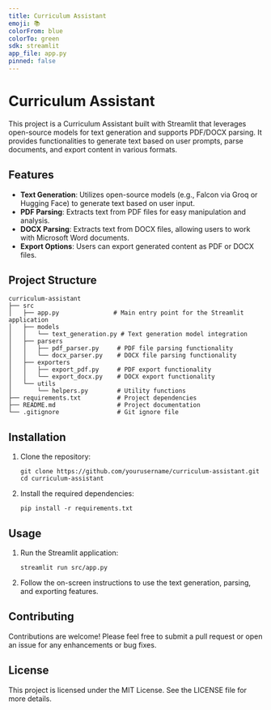 ```yaml
---
title: Curriculum Assistant
emoji: 📚
colorFrom: blue
colorTo: green
sdk: streamlit
app_file: app.py
pinned: false
---
```


# Curriculum Assistant

This project is a Curriculum Assistant built with Streamlit that leverages open-source models for text generation and supports PDF/DOCX parsing. It provides functionalities to generate text based on user prompts, parse documents, and export content in various formats.

## Features

- **Text Generation**: Utilizes open-source models (e.g., Falcon via Groq or Hugging Face) to generate text based on user input.
- **PDF Parsing**: Extracts text from PDF files for easy manipulation and analysis.
- **DOCX Parsing**: Extracts text from DOCX files, allowing users to work with Microsoft Word documents.
- **Export Options**: Users can export generated content as PDF or DOCX files.

## Project Structure

```
curriculum-assistant
├── src
│   ├── app.py               # Main entry point for the Streamlit application
│   ├── models
│   │   └── text_generation.py # Text generation model integration
│   ├── parsers
│   │   ├── pdf_parser.py     # PDF file parsing functionality
│   │   └── docx_parser.py    # DOCX file parsing functionality
│   ├── exporters
│   │   ├── export_pdf.py     # PDF export functionality
│   │   └── export_docx.py    # DOCX export functionality
│   └── utils
│       └── helpers.py        # Utility functions
├── requirements.txt          # Project dependencies
├── README.md                 # Project documentation
└── .gitignore                # Git ignore file
```

## Installation

1. Clone the repository:
   ```
   git clone https://github.com/yourusername/curriculum-assistant.git
   cd curriculum-assistant
   ```

2. Install the required dependencies:
   ```
   pip install -r requirements.txt
   ```

## Usage

1. Run the Streamlit application:
   ```
   streamlit run src/app.py
   ```

2. Follow the on-screen instructions to use the text generation, parsing, and exporting features.

## Contributing

Contributions are welcome! Please feel free to submit a pull request or open an issue for any enhancements or bug fixes.

## License

This project is licensed under the MIT License. See the LICENSE file for more details.